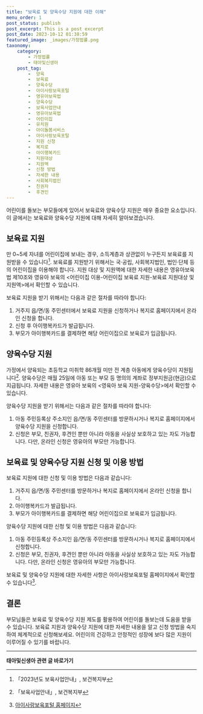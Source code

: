 ```yaml
---
title: "보육료 및 양육수당 지원에 대한 이해"
menu_order: 1
post_status: publish
post_excerpt: This is a post excerpt
post_date: 2023-10-12 01:38:59
featured_image: _images/가정법률.png
taxonomy:
    category:
        - 가정법률
        - 태아및신생아
    post_tag:
        -  양육
        -  보육료
        -  양육수당
        -  아이사랑보육포털
        -  영유아보육법
        -  양육수당
        -  보육사업안내
        -  영유아보육법
        -  어린이집
        -  유치원
        -  아이돌봄서비스
        -  아이사랑보육포털
        -  지원 신청
        -  복지로
        -  아이행복카드
        -  지원대상
        -  지원액
        -  신청 방법
        -  자세한 내용
        -  사회복지법인
        -  친권자
        -  후견인
---
```



어린이를 돌보는 부모들에게 있어서 보육료와 양육수당 지원은 매우 중요한 요소입니다. 이 글에서는 보육료와 양육수당 지원에 대해 자세히 알아보겠습니다.

## 보육료 지원

만 0~5세 자녀를 어린이집에 보내는 경우, 소득계층과 상관없이 누구든지 보육료를 지원받을 수 있습니다[^1]. 보육료를 지원받기 위해서는 국·공립, 사회복지법인, 법인·단체 등의 어린이집을 이용해야 합니다. 지원 대상 및 지원액에 대한 자세한 내용은 영유아보육법 제10조와 영유아 보육의 <어린이집 이용-어린이집 보육료 지원-보육료 지원대상 및 지원액>에서 확인할 수 있습니다.

보육료 지원을 받기 위해서는 다음과 같은 절차를 따라야 합니다:

1. 거주지 읍/면/동 주민센터에서 보육료 지원을 신청하거나 복지로 홈페이지에서 온라인 신청을 합니다.
2. 신청 후 아이행복카드가 발급됩니다.
3. 부모가 아이행복카드를 결제하면 해당 어린이집으로 보육료가 입금됩니다.

## 양육수당 지원

가정에서 양육되는 초등학교 미취학 86개월 미만 전 계층 아동에게 양육수당이 지원됩니다[^2]. 양육수당은 매월 25일에 아동 또는 부모 등 명의의 계좌로 정부지원금(현금)으로 지급됩니다. 자세한 내용은 영유아 보육의 <영육아 보육 지원-양육수당>에서 확인할 수 있습니다.

양육수당 지원을 받기 위해서는 다음과 같은 절차를 따라야 합니다:

1. 아동 주민등록상 주소지인 읍/면/동 주민센터를 방문하시거나 복지로 홈페이지에서 양육수당 지원을 신청합니다.
2. 신청은 부모, 친권자, 후견인 뿐만 아니라 아동을 사실상 보호하고 있는 자도 가능합니다. 다만, 온라인 신청은 영유아의 부모만 가능합니다.

## 보육료 및 양육수당 지원 신청 및 이용 방법

보육료 지원에 대한 신청 및 이용 방법은 다음과 같습니다:

1. 거주지 읍/면/동 주민센터를 방문하거나 복지로 홈페이지에서 온라인 신청을 합니다.
2. 아이행복카드가 발급됩니다.
3. 부모가 아이행복카드를 결제하면 해당 어린이집으로 보육료가 입금됩니다.

양육수당 지원에 대한 신청 및 이용 방법은 다음과 같습니다:

1. 아동 주민등록상 주소지인 읍/면/동 주민센터를 방문하시거나 복지로 홈페이지에서 신청합니다.
2. 신청은 부모, 친권자, 후견인 뿐만 아니라 아동을 사실상 보호하고 있는 자도 가능합니다. 다만, 온라인 신청은 영유아의 부모만 가능합니다.

보육료 및 양육수당 지원에 대한 자세한 사항은 아이사랑보육포털 홈페이지에서 확인할 수 있습니다[^3].

## 결론

부모님들은 보육료 및 양육수당 지원 제도를 활용하여 어린이를 돌보는데 도움을 받을 수 있습니다. 보육료 지원과 양육수당 지원에 대한 자세한 내용을 알고 신청 방법을 숙지하여 체계적으로 신청해보세요. 어린이의 건강하고 안정적인 성장에 보다 많은 지원이 이루어질 수 있기를 바랍니다.

[^1]: 「2023년도 보육사업안내」, 보건복지부
[^2]: 「보육사업안내」, 보건복지부
[^3]: [아이사랑보육포털 홈페이지](www.childcare.go.kr)

<!-- wp:separator -->
<hr class="wp-block-separator has-alpha-channel-opacity"/>
<!-- /wp:separator -->

<!-- wp:group {"backgroundColor":"base","layout":{"type":"constrained"}} -->
<div class="wp-block-group has-base-background-color has-background"><!-- wp:paragraph {"align":"center","fontSize":"large"} -->
<p class="has-text-align-center has-large-font-size"><strong>태아및신생아 관련 글 바로가기</strong></p>
<!-- /wp:paragraph -->


<!-- wp:latest-posts
{"categories":[{"id":1496,"count":19,"description":"","link":"https://uknowlaw.com/category/%ed%83%9c%ec%95%84%eb%b0%8f%ec%8b%a0%ec%83%9d%ec%95%84/","name":"태아및신생아","slug":"태아및신생아","taxonomy":"category","parent":0,"meta":[],"_links":{"self":[{"href":"https://uknowlaw.com/wp-json/wp/v2/categories/1496"}],"collection":[{"href":"https://uknowlaw.com/wp-json/wp/v2/categories"}],"about":[{"href":"https://uknowlaw.com/wp-json/wp/v2/taxonomies/category"}],"wp:post_type":[{"href":"https://uknowlaw.com/wp-json/wp/v2/posts?categories=1496"}],"curies":[{"name":"wp","href":"https://api.w.org/{rel}","templated":true}]}}],"postsToShow":100,"excerptLength":28,"postLayout":"grid","columns":2,"featuredImageAlign":"left","featuredImageSizeSlug":"large","fontSize":"medium"} /--></div>
<!-- /wp:group -->